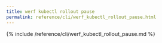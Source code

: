 ```yaml
---
title: werf kubectl rollout pause
permalink: reference/cli/werf_kubectl_rollout_pause.html
---
```


{% include /reference/cli/werf_kubectl_rollout_pause.md %}
